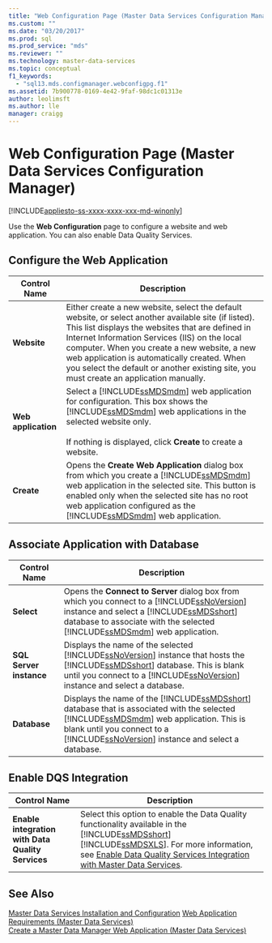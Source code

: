 ```yaml
---
title: "Web Configuration Page (Master Data Services Configuration Manager) | Microsoft Docs"
ms.custom: ""
ms.date: "03/20/2017"
ms.prod: sql
ms.prod_service: "mds"
ms.reviewer: ""
ms.technology: master-data-services
ms.topic: conceptual
f1_keywords: 
  - "sql13.mds.configmanager.webconfigpg.f1"
ms.assetid: 7b900778-0169-4e42-9faf-98dc1c01313e
author: leolimsft
ms.author: lle
manager: craigg
---
```

# Web Configuration Page (Master Data Services Configuration Manager)

[!INCLUDE[appliesto-ss-xxxx-xxxx-xxx-md-winonly](../includes/appliesto-ss-xxxx-xxxx-xxx-md-winonly.md)]

  Use the **Web Configuration** page to configure a website and web application. You can also enable Data Quality Services.  
  
## Configure the Web Application  
  
|Control Name|Description|  
|------------------|-----------------|  
|**Website**|Either create a new website, select the default website, or select another available site (if listed). This list displays the websites that are defined in Internet Information Services (IIS) on the local computer. When you create a new website, a new web application is automatically created. When you select the default or another existing site, you must create an application manually.|  
|**Web application**|Select a [!INCLUDE[ssMDSmdm](../includes/ssmdsmdm-md.md)] web application for configuration. This box shows the [!INCLUDE[ssMDSmdm](../includes/ssmdsmdm-md.md)] web applications in the selected website only.<br /><br /> If nothing is displayed, click **Create** to create a website.|  
|**Create**|Opens the **Create Web Application** dialog box from which you create a [!INCLUDE[ssMDSmdm](../includes/ssmdsmdm-md.md)] web application in the selected site. This button is enabled only when the selected site has no root web application configured as the [!INCLUDE[ssMDSmdm](../includes/ssmdsmdm-md.md)] web application.|  
  
## Associate Application with Database  
  
|Control Name|Description|  
|------------------|-----------------|  
|**Select**|Opens the **Connect to Server** dialog box from which you connect to a [!INCLUDE[ssNoVersion](../includes/ssnoversion-md.md)] instance and select a [!INCLUDE[ssMDSshort](../includes/ssmdsshort-md.md)] database to associate with the selected [!INCLUDE[ssMDSmdm](../includes/ssmdsmdm-md.md)] web application.|  
|**SQL Server instance**|Displays the name of the selected [!INCLUDE[ssNoVersion](../includes/ssnoversion-md.md)] instance that hosts the [!INCLUDE[ssMDSshort](../includes/ssmdsshort-md.md)] database. This is blank until you connect to a [!INCLUDE[ssNoVersion](../includes/ssnoversion-md.md)] instance and select a database.|  
|**Database**|Displays the name of the [!INCLUDE[ssMDSshort](../includes/ssmdsshort-md.md)] database that is associated with the selected [!INCLUDE[ssMDSmdm](../includes/ssmdsmdm-md.md)] web application. This is blank until you connect to a [!INCLUDE[ssNoVersion](../includes/ssnoversion-md.md)] instance and select a database.|  
  
## Enable DQS Integration  
  
|Control Name|Description|  
|------------------|-----------------|  
|**Enable integration with Data Quality Services**|Select this option to enable the Data Quality functionality available in the [!INCLUDE[ssMDSshort](../includes/ssmdsshort-md.md)][!INCLUDE[ssMDSXLS](../includes/ssmdsxls-md.md)]. For more information, see [Enable Data Quality Services Integration with Master Data Services](../master-data-services/install-windows/enable-data-quality-services-integration-with-master-data-services.md).|  
  
## See Also  
[Master Data Services Installation and Configuration](../master-data-services/master-data-services-installation-and-configuration.md) 
 [Web Application Requirements &#40;Master Data Services&#41;](../master-data-services/install-windows/web-application-requirements-master-data-services.md)   
 [Create a Master Data Manager Web Application &#40;Master Data Services&#41;](../master-data-services/install-windows/create-a-master-data-manager-web-application-master-data-services.md)  
  
  

